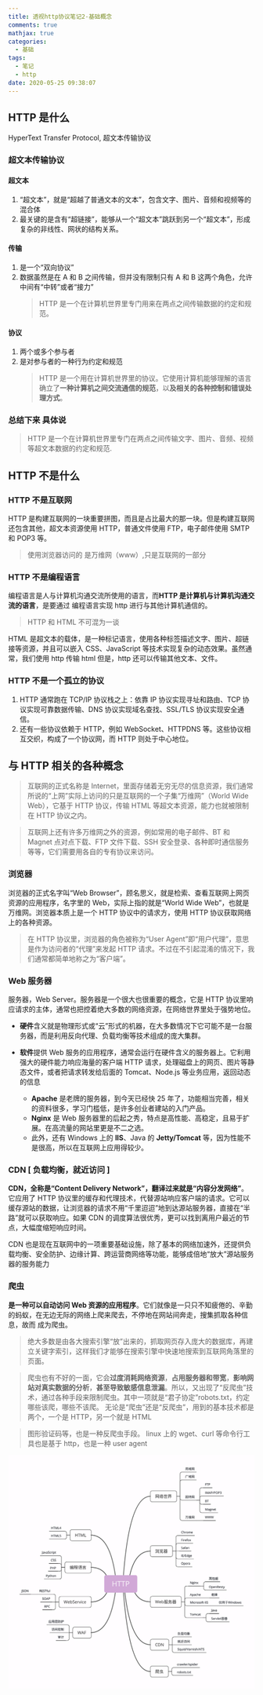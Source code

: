 ```yaml
---
title: 透视http协议笔记2-基础概念
comments: true
mathjax: true
categories:
  - 基础
tags:
  - 笔记
  - http
date: 2020-05-25 09:38:07
---
```


## HTTP 是什么

HyperText Transfer Protocol, 超文本传输协议

### 超文本传输协议

#### 超文本

1. “超文本”，就是“超越了普通文本的文本”，包含文字、图片、音频和视频等的混合体
2. 最关键的是含有“超链接”，能够从一个“超文本”跳跃到另一个“超文本”，形成复杂的非线性、网状的结构关系。

#### 传输

1. 是一个“双向协议”
2. 数据虽然是在 A 和 B 之间传输，但并没有限制只有 A 和 B 这两个角色，允许中间有“中转”或者“接力”
   > HTTP 是一个在计算机世界里专门用来在两点之间传输数据的约定和规范。

#### 协议

1. 两个或多个参与者
2. 是对参与者的一种行为约定和规范
   > HTTP 是一个用在计算机世界里的协议。它使用计算机能够理解的语言确立了**一种计算机之间交流通信的规范**，以**及相关的各种控制和错误处理方式**。

### 总结下来 具体说

> HTTP 是一个在计算机世界里专门在两点之间传输文字、图片、音频、视频等超文本数据的约定和规范.

## HTTP 不是什么

### HTTP 不是互联网

HTTP 是构建互联网的一块重要拼图，而且是占比最大的那一块。但是构建互联网还包含其他，超文本资源使用 HTTP，普通文件使用 FTP，电子邮件使用 SMTP 和 POP3 等。

> 使用浏览器访问的 是万维网（www）,只是互联网的一部分

### HTTP 不是编程语言

编程语言是人与计算机沟通交流所使用的语言，而**HTTP 是计算机与计算机沟通交流的语言**，是要通过 编程语言实现 http 进行与其他计算机通信的。

> HTTP 和 HTML 不可混为一谈

HTML 是超文本的载体，是一种标记语言，使用各种标签描述文字、图片、超链接等资源，并且可以嵌入 CSS、JavaScript 等技术实现复杂的动态效果。虽然通常，我们使用 http 传输 html 但是，http 还可以传输其他文本、文件。

### HTTP 不是一个孤立的协议

1. HTTP 通常跑在 TCP/IP 协议栈之上：依靠 IP 协议实现寻址和路由、TCP 协议实现可靠数据传输、DNS 协议实现域名查找、SSL/TLS 协议实现安全通信。
2. 还有一些协议依赖于 HTTP，例如 WebSocket、HTTPDNS 等。这些协议相互交织，构成了一个协议网，而 HTTP 则处于中心地位。

## 与 HTTP 相关的各种概念

> 互联网的正式名称是 Internet，里面存储着无穷无尽的信息资源，我们通常所说的“上网”实际上访问的只是互联网的一个子集“万维网”（World Wide Web），它基于 HTTP 协议，传输 HTML 等超文本资源，能力也就被限制在 HTTP 协议之内。

> 互联网上还有许多万维网之外的资源，例如常用的电子邮件、BT 和 Magnet 点对点下载、FTP 文件下载、SSH 安全登录、各种即时通信服务等等，它们需要用各自的专有协议来访问。

### 浏览器

浏览器的正式名字叫“Web Browser”，顾名思义，就是检索、查看互联网上网页资源的应用程序，名字里的 Web，实际上指的就是“World Wide Web”，也就是万维网。浏览器本质上是一个 HTTP 协议中的请求方，使用 HTTP 协议获取网络上的各种资源。

> 在 HTTP 协议里，浏览器的角色被称为“User Agent”即“用户代理”，意思是作为访问者的“代理”来发起 HTTP 请求。不过在不引起混淆的情况下，我们通常都简单地称之为“客户端”。

### Web 服务器

服务器，Web Server。服务器是一个很大也很重要的概念，它是 HTTP 协议里响应请求的主体，通常也把控着绝大多数的网络资源，在网络世界里处于强势地位。

- **硬件**含义就是物理形式或“云”形式的机器，在大多数情况下它可能不是一台服务器，而是利用反向代理、负载均衡等技术组成的庞大集群。
- **软件**提供 Web 服务的应用程序，通常会运行在硬件含义的服务器上。它利用强大的硬件能力响应海量的客户端 HTTP 请求，处理磁盘上的网页、图片等静态文件，或者把请求转发给后面的 Tomcat、Node.js 等业务应用，返回动态的信息

  - **Apache** 是老牌的服务器，到今天已经快 25 年了，功能相当完善，相关的资料很多，学习门槛低，是许多创业者建站的入门产品。
  - **Nginx** 是 Web 服务器里的后起之秀，特点是高性能、高稳定，且易于扩展。在高流量的网站里更是不二之选。
  - 此外，还有 Windows 上的 **IIS**、Java 的 **Jetty/Tomcat** 等，因为性能不是很高，所以在互联网上应用得较少。

### CDN [ 负载均衡，就近访问 ]

**CDN，全称是“Content Delivery Network”，翻译过来就是“内容分发网络”**。它应用了 HTTP 协议里的缓存和代理技术，代替源站响应客户端的请求。它可以缓存源站的数据，让浏览器的请求不用“千里迢迢”地到达源站服务器，直接在“半路”就可以获取响应。如果 CDN 的调度算法很优秀，更可以找到离用户最近的节点，大幅度缩短响应时间。

CDN 也是现在互联网中的一项重要基础设施，除了基本的网络加速外，还提供负载均衡、安全防护、边缘计算、跨运营商网络等功能，能够成倍地“放大”源站服务器的服务能力

### 爬虫

**是一种可以自动访问 Web 资源的应用程序**。它们就像是一只只不知疲倦的、辛勤的蚂蚁，在无边无际的网络上爬来爬去，不停地在网站间奔走，搜集抓取各种信息，故而 成为爬虫。

> 绝大多数是由各大搜索引擎“放”出来的，抓取网页存入庞大的数据库，再建立关键字索引，这样我们才能够在搜索引擎中快速地搜索到互联网角落里的页面。

> 爬虫也有不好的一面，它会**过度消耗网络资源**，**占用服务器和带宽**，**影响网站对真实数据的分析**，**甚至导致敏感信息泄漏**。所以，又出现了“反爬虫”技术，通过各种手段来限制爬虫。其中一项就是“君子协定”robots.txt，约定哪些该爬，哪些不该爬。
> 无论是“爬虫”还是“反爬虫”，用到的基本技术都是两个，一个是 HTTP，另一个就是 HTML

> 图形验证码等，也是一种反爬虫手段。
> linux 上的 wget、curl 等命令行工具也是基于 http，也是一种 user agent

![http 应用](/images/http/httpapp.png)

